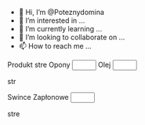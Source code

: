 - 👋 Hi, I’m @Poteznydomina
- 👀 I’m interested in ...
- 🌱 I’m currently learning ...
- 💞️ I’m looking to collaborate on ...
- 📫 How to reach me ...

<!---
Poteznydomina/Poteznydomina is a ✨ special ✨ repository because its `README.md` (this file) appears on your GitHub profile.
You can click the Preview link to take a look at your changes.
--->
<form action-"przetworzzamowien le php" method=post

<table border-0

<tr bacolor #cccccc>

<td width- 150">Produkt</td>

</tr> stre

<td>Opony</td>

<td align="center"><input type="text" name="iloscopon" size="3" maxlength="3"></td>

</tr>

<td>Olej</td> <td align="center"><input type="text" name="iloscoleju" size="3" maxlength="3"></td>

</tr>

str

<td>Swince Zapłonowe</td>

<td align="center"><input type="text" name="iloscswiec" size="3" maxlength="3"></td>

</tr>

stre

<td colspan="2" align="center"><input type="submit" value="2162 zamówienie?></td>

</tr>

</table>

</form
